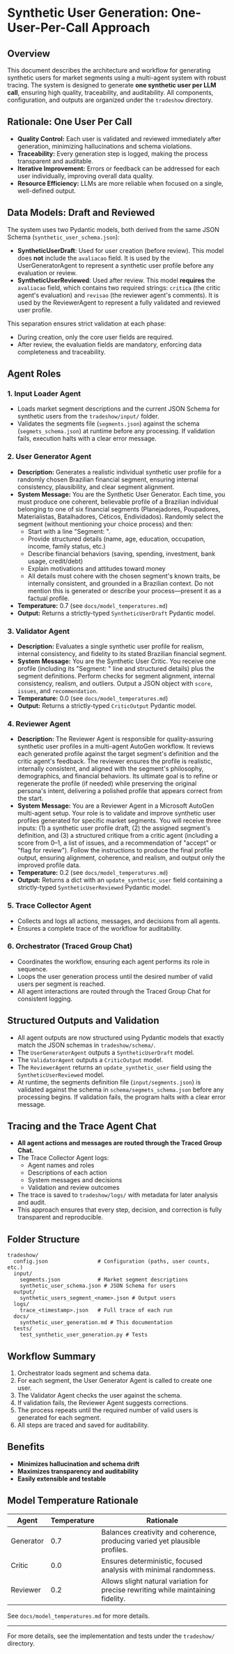 # Synthetic User Generation: One-User-Per-Call Approach

## Overview
This document describes the architecture and workflow for generating synthetic users for market segments using a multi-agent system with robust tracing. The system is designed to generate **one synthetic user per LLM call**, ensuring high quality, traceability, and auditability. All components, configuration, and outputs are organized under the `tradeshow` directory.

## Rationale: One User Per Call
- **Quality Control:** Each user is validated and reviewed immediately after generation, minimizing hallucinations and schema violations.
- **Traceability:** Every generation step is logged, making the process transparent and auditable.
- **Iterative Improvement:** Errors or feedback can be addressed for each user individually, improving overall data quality.
- **Resource Efficiency:** LLMs are more reliable when focused on a single, well-defined output.

## Data Models: Draft and Reviewed

The system uses two Pydantic models, both derived from the same JSON Schema (`synthetic_user_schema.json`):

- **SyntheticUserDraft**: Used for user creation (before review). This model does **not** include the `avaliacao` field. It is used by the UserGeneratorAgent to represent a synthetic user profile before any evaluation or review.
- **SyntheticUserReviewed**: Used after review. This model **requires** the `avaliacao` field, which contains two required strings: `critica` (the critic agent's evaluation) and `revisao` (the reviewer agent's comments). It is used by the ReviewerAgent to represent a fully validated and reviewed user profile.

This separation ensures strict validation at each phase:
- During creation, only the core user fields are required.
- After review, the evaluation fields are mandatory, enforcing data completeness and traceability.

## Agent Roles

### 1. Input Loader Agent
- Loads market segment descriptions and the current JSON Schema for synthetic users from the `tradeshow/input/` folder.
- Validates the segments file (`segments.json`) against the schema (`segmets_schema.json`) at runtime before any processing. If validation fails, execution halts with a clear error message.

### 2. User Generator Agent
- **Description:** Generates a realistic individual synthetic user profile for a randomly chosen Brazilian financial segment, ensuring internal consistency, plausibility, and clear segment alignment.
- **System Message:** You are the Synthetic User Generator. Each time, you must produce one coherent, believable profile of a Brazilian individual belonging to one of six financial segments (Planejadores, Poupadores, Materialistas, Batalhadores, Céticos, Endividados). Randomly select the segment (without mentioning your choice process) and then:
  - Start with a line "Segment: <SegmentName>".
  - Provide structured details (name, age, education, occupation, income, family status, etc.)
  - Describe financial behaviors (saving, spending, investment, bank usage, credit/debt)
  - Explain motivations and attitudes toward money
  - All details must cohere with the chosen segment's known traits, be internally consistent, and grounded in a Brazilian context. Do not mention this is generated or describe your process—present it as a factual profile.
- **Temperature:** 0.7 (see `docs/model_temperatures.md`)
- **Output:** Returns a strictly-typed `SyntheticUserDraft` Pydantic model.

### 3. Validator Agent
- **Description:** Evaluates a single synthetic user profile for realism, internal consistency, and fidelity to its stated Brazilian financial segment.
- **System Message:** You are the Synthetic User Critic. You receive one profile (including its "Segment: <SegmentName>" line and structured details) plus the segment definitions. Perform checks for segment alignment, internal consistency, realism, and outliers. Output a JSON object with `score`, `issues`, and `recommendation`.
- **Temperature:** 0.0 (see `docs/model_temperatures.md`)
- **Output:** Returns a strictly-typed `CriticOutput` Pydantic model.

### 4. Reviewer Agent
- **Description:** The Reviewer Agent is responsible for quality-assuring synthetic user profiles in a multi-agent AutoGen workflow. It reviews each generated profile against the target segment's definition and the critic agent's feedback. The reviewer ensures the profile is realistic, internally consistent, and aligned with the segment's philosophy, demographics, and financial behaviors. Its ultimate goal is to refine or regenerate the profile (if needed) while preserving the original persona's intent, delivering a polished profile that appears correct from the start.
- **System Message:** You are a Reviewer Agent in a Microsoft AutoGen multi-agent setup. Your role is to validate and improve synthetic user profiles generated for specific market segments. You will receive three inputs: (1) a synthetic user profile draft, (2) the assigned segment's definition, and (3) a structured critique from a critic agent (including a score from 0–1, a list of issues, and a recommendation of "accept" or "flag for review"). Follow the instructions to produce the final profile output, ensuring alignment, coherence, and realism, and output only the improved profile data.
- **Temperature:** 0.2 (see `docs/model_temperatures.md`)
- **Output:** Returns a dict with an `update_synthetic_user` field containing a strictly-typed `SyntheticUserReviewed` Pydantic model.

### 5. Trace Collector Agent
- Collects and logs all actions, messages, and decisions from all agents.
- Ensures a complete trace of the workflow for auditability.

### 6. Orchestrator (Traced Group Chat)
- Coordinates the workflow, ensuring each agent performs its role in sequence.
- Loops the user generation process until the desired number of valid users per segment is reached.
- All agent interactions are routed through the Traced Group Chat for consistent logging.

## Structured Outputs and Validation
- All agent outputs are now structured using Pydantic models that exactly match the JSON schemas in `tradeshow/schema/`.
- The `UserGeneratorAgent` outputs a `SyntheticUserDraft` model.
- The `ValidatorAgent` outputs a `CriticOutput` model.
- The `ReviewerAgent` returns an `update_synthetic_user` field using the `SyntheticUserReviewed` model.
- At runtime, the segments definition file (`input/segments.json`) is validated against the schema in `schema/segmets_schema.json` before any processing begins. If validation fails, the program halts with a clear error message.

## Tracing and the Trace Agent Chat
- **All agent actions and messages are routed through the Traced Group Chat.**
- The Trace Collector Agent logs:
  - Agent names and roles
  - Descriptions of each action
  - System messages and decisions
  - Validation and review outcomes
- The trace is saved to `tradeshow/logs/` with metadata for later analysis and audit.
- This approach ensures that every step, decision, and correction is fully transparent and reproducible.

## Folder Structure
```
tradeshow/
  config.json                # Configuration (paths, user counts, etc.)
  input/
    segments.json            # Market segment descriptions
    synthetic_user_schema.json # JSON Schema for users
  output/
    synthetic_users_segment_<name>.json # Output users
  logs/
    trace_<timestamp>.json   # Full trace of each run
  docs/
    synthetic_user_generation.md # This documentation
  tests/
    test_synthetic_user_generation.py # Tests
```

## Workflow Summary
1. Orchestrator loads segment and schema data.
2. For each segment, the User Generator Agent is called to create one user.
3. The Validator Agent checks the user against the schema.
4. If validation fails, the Reviewer Agent suggests corrections.
5. The process repeats until the required number of valid users is generated for each segment.
6. All steps are traced and saved for auditability.

## Benefits
- **Minimizes hallucination and schema drift**
- **Maximizes transparency and auditability**
- **Easily extensible and testable**

## Model Temperature Rationale

| Agent     | Temperature | Rationale                                                                 |
|-----------|-------------|--------------------------------------------------------------------------|
| Generator | 0.7         | Balances creativity and coherence, producing varied yet plausible profiles.|
| Critic    | 0.0         | Ensures deterministic, focused analysis with minimal randomness.           |
| Reviewer  | 0.2         | Allows slight natural variation for precise rewriting while maintaining fidelity. |

See `docs/model_temperatures.md` for more details.

---
For more details, see the implementation and tests under the `tradeshow/` directory. 
